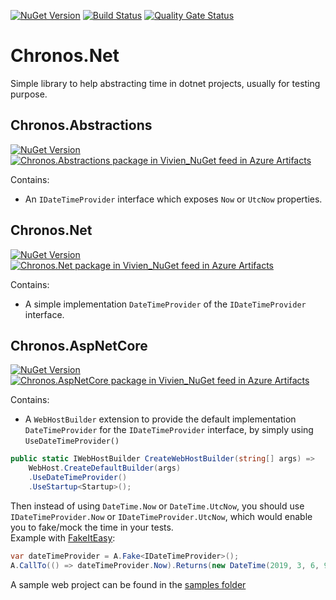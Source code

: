[![NuGet Version](https://img.shields.io/nuget/v/Chronos.Net.svg)](https://www.nuget.org/packages/Chronos.Net/)
[![Build Status](https://vivien.visualstudio.com/Chronos.Net/_apis/build/status/Chronos.Net?branchName=master)](https://vivien.visualstudio.com/Chronos.Net/_build/latest?definitionId=43&branchName=master)
[![Quality Gate Status](https://sonarcloud.io/api/project_badges/measure?project=chronos.net&metric=alert_status)](https://sonarcloud.io/dashboard?id=chronos.net)
    
# Chronos.Net
Simple library to help abstracting time in dotnet projects, usually for testing purpose.

## Chronos.Abstractions
[![NuGet Version](https://img.shields.io/nuget/v/Chronos.Abstractions.svg)](https://www.nuget.org/packages/Chronos.Abstractions/)
[![Chronos.Abstractions package in Vivien_NuGet feed in Azure Artifacts](https://vivien.feeds.visualstudio.com/_apis/public/Packaging/Feeds/c65668a1-d42d-4549-8bba-74d16d3af39e/Packages/ea8d171a-34a0-4e2c-a1ab-de0d30c9a1b1/Badge)](https://vivien.visualstudio.com/Chronos.Net/_packaging?_a=package&feed=c65668a1-d42d-4549-8bba-74d16d3af39e&package=ea8d171a-34a0-4e2c-a1ab-de0d30c9a1b1&preferRelease=true)

Contains:
- An `IDateTimeProvider` interface which exposes `Now` or `UtcNow` properties.

## Chronos.Net
[![NuGet Version](https://img.shields.io/nuget/v/Chronos.Net.svg)](https://www.nuget.org/packages/Chronos.Net/)
[![Chronos.Net package in Vivien_NuGet feed in Azure Artifacts](https://vivien.feeds.visualstudio.com/_apis/public/Packaging/Feeds/c65668a1-d42d-4549-8bba-74d16d3af39e/Packages/2f9eae02-0cdd-46a3-a8c4-8e8f21cd6d92/Badge)](https://vivien.visualstudio.com/Chronos.Net/_packaging?_a=package&feed=c65668a1-d42d-4549-8bba-74d16d3af39e&package=2f9eae02-0cdd-46a3-a8c4-8e8f21cd6d92&preferRelease=true)

Contains:
- A simple implementation `DateTimeProvider` of the `IDateTimeProvider` interface.

## Chronos.AspNetCore
[![NuGet Version](https://img.shields.io/nuget/v/Chronos.AspNetCore.svg)](https://www.nuget.org/packages/Chronos.AspNetCore/)
[![Chronos.AspNetCore package in Vivien_NuGet feed in Azure Artifacts](https://vivien.feeds.visualstudio.com/_apis/public/Packaging/Feeds/c65668a1-d42d-4549-8bba-74d16d3af39e/Packages/17a4a36e-bc01-48ca-98ac-ceb9d1c55e1f/Badge)](https://vivien.visualstudio.com/Chronos.Net/_packaging?_a=package&feed=c65668a1-d42d-4549-8bba-74d16d3af39e&package=17a4a36e-bc01-48ca-98ac-ceb9d1c55e1f&preferRelease=true)

Contains:
- A `WebHostBuilder` extension to provide the default implementation `DateTimeProvider` for the `IDateTimeProvider` interface, by simply using `UseDateTimeProvider()`  

```csharp
public static IWebHostBuilder CreateWebHostBuilder(string[] args) =>
    WebHost.CreateDefaultBuilder(args)
    .UseDateTimeProvider()
    .UseStartup<Startup>();
```

Then instead of using `DateTime.Now` or `DateTime.UtcNow`, you should use `IDateTimeProvider.Now` or `IDateTimeProvider.UtcNow`, which would enable you to fake/mock the time in your tests.  
Example with [FakeItEasy](https://fakeiteasy.github.io/):

```csharp
var dateTimeProvider = A.Fake<IDateTimeProvider>();
A.CallTo(() => dateTimeProvider.Now).Returns(new DateTime(2019, 3, 6, 9, 0, 0));
```

A sample web project can be found in the [samples folder](https://github.com/vfabing/Chronos.Net/tree/master/samples/SimpleWebSample)
